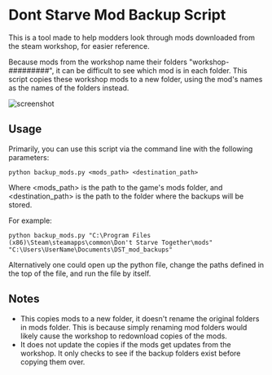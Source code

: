 # Dont Starve Mod Backup Script
 
This is a tool made to help modders look through mods downloaded from the steam workshop, for easier reference. 

Because mods from the workshop name their folders "workshop-#########", it can be difficult to see which mod is in each folder. This script copies these workshop mods to a new folder, using the mod's names as the names of the folders instead.

![screenshot](https://i.imgur.com/GVkl01g.png)

## Usage

Primarily, you can use this script via the command line with the following parameters:

`python backup_mods.py <mods_path> <destination_path>`

Where <mods_path> is the path to the game's mods folder, and <destination_path> is the path to the folder where the backups will be stored. 

For example:

`python backup_mods.py "C:\Program Files (x86)\Steam\steamapps\common\Don't Starve Together\mods" "C:\Users\UserName\Documents\DST_mod_backups"`

Alternatively one could open up the python file, change the paths defined in the top of the file, and run the file by itself. 

## Notes
- This copies mods to a new folder, it doesn't rename the original folders in mods folder. This is because simply renaming mod folders would likely cause the workshop to redownload copies of the mods.
- It does not update the copies if the mods get updates from the workshop. It only checks to see if the backup folders exist before copying them over.

